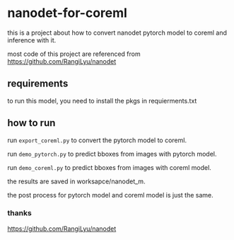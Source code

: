 # nanodet-for-coreml
this is a project about how to convert nanodet pytorch model to coreml and inference with it.<p> 
most code of this project are referenced from https://github.com/RangiLyu/nanodet
## requirements
to run this model, you need to install the pkgs in requierments.txt <p>
## how to run
run `export_coreml.py` to convert the pytorch model to coreml. <p>
run `demo_pytorch.py` to predict bboxes from images with pytorch model. <p>
run `demo_coreml.py` to predict bboxes from images with coreml model. <p>
the results are saved in worksapce/nanodet_m.<p>
the post process for pytorch model and coreml model is just the same.
### thanks
https://github.com/RangiLyu/nanodet

